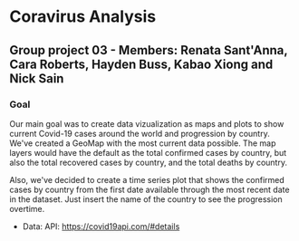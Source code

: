 # Coravirus Analysis

## Group project 03 - Members: Renata Sant'Anna, Cara Roberts, Hayden Buss, Kabao Xiong and Nick Sain

### Goal

Our main goal was to create data vizualization as maps and plots to show current Covid-19 cases around the world and progression by country. We've created a GeoMap with the most current data possible. The map layers would have the default as the total confirmed cases by country, but also the total recovered cases by country, and the total deaths by country.

Also, we've decided to create a time series plot that shows the confirmed cases by country from the first date available through the most recent date in the dataset. Just insert the name of the country to see the progression overtime.

- Data: API: https://covid19api.com/#details


